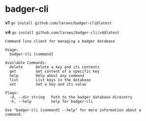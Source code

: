 # badger-cli

**v1**
`go install github.com/laraws/badger-cli@latest`

**v4**
`go install github.com/laraws/badger-cli/v4@latest`


```
Command line client for managing a badger database

Usage:
  badger-cli [command]

Available Commands:
  delete      Delete a key and its contents
  get         Get content of a specific key
  help        Help about any command
  list        List keys in the database
  set         Set a key and its value

Flags:
  -d, --dir string   Path to the badger database direcotry
  -h, --help         help for badger-cli

Use "badger-cli [command] --help" for more information about a command.
```